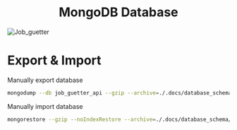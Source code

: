 <div align="center">

# MongoDB Database

</div>

![Job_guetter](https://user-images.githubusercontent.com/55241427/139235983-f2cd6813-ba81-4871-838d-daa35c41dc7f.png)

# Export & Import

Manually export database
```bash
mongodump --db job_guetter_api --gzip --archive=./.docs/database_schema/dev/db.tmp.tar.gz
```
Manually import database
```bash
mongorestore --gzip --noIndexRestore --archive=./.docs/database_schema/dev/db.tmp.tar.gz
```